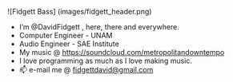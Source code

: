 ![Fidgett Bass] (images/fidgett_header.png)

- I’m @DavidFidgett , here, there and everywhere.
- Computer Engineer - UNAM
- Audio Engineer - SAE Institute
- My music @ https://soundcloud.com/metropolitandowntempo
- I love programming as much as I love making music.
- 📫 e-mail me @ fidgettdavid@gmail.com

<!---
DavidFidgett/DavidFidgett is a ✨ special ✨ repository because its `README.md` (this file) appears on your GitHub profile.
You can click the Preview link to take a look at your changes.
--->
